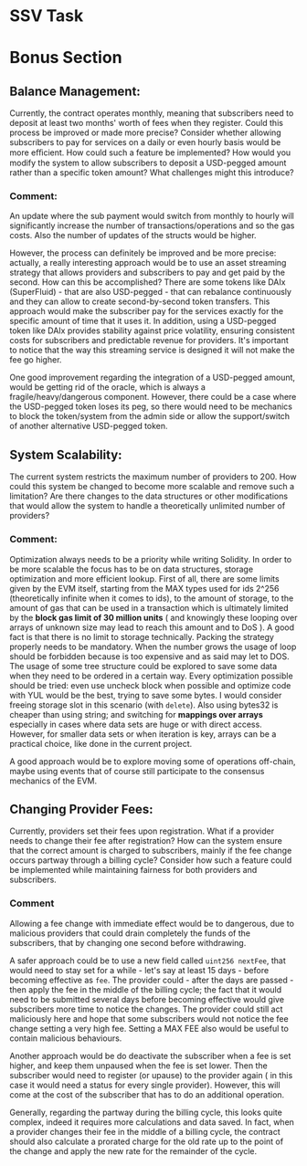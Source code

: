 # SSV Task

# Bonus Section 

## Balance Management:

Currently, the contract operates monthly, meaning that
subscribers need to deposit at least two months' worth of fees when they register.
Could this process be improved or made more precise? Consider whether allowing
subscribers to pay for services on a daily or even hourly basis would be more
eﬃcient. How could such a feature be implemented?
How would you modify the system to allow subscribers to deposit a USD-pegged
amount rather than a specific token amount? What challenges might this introduce?

### Comment:

An update where the sub payment would switch from monthly to hourly will significantly increase the number of transactions/operations and so the gas costs. Also the number of updates of the structs would be higher.

However, the process can definitely be improved and be more precise: actually, a really interesting approach would be to use an asset streaming strategy that allows providers and subscribers to pay and get paid by the second.
How can this be accomplished? There are some tokens like DAIx (SuperFluid) - that are also USD-pegged - that can rebalance continuously and they can allow to create second-by-second token transfers.
This approach would make the subscriber pay for the services exactly for the specific amount of time that it uses it.
In addition, using a USD-pegged token like DAIx provides stability against price volatility, ensuring consistent costs for subscribers and predictable revenue for providers.
It's important to notice that the way this streaming service is designed it will not make the fee go higher.

One good improvement regarding the integration of a USD-pegged amount, would be getting rid of the oracle, which is always a fragile/heavy/dangerous component.
However, there could be a case where the USD-pegged token loses its peg, so there would need to be mechanics to block the token/system from the admin side or allow the support/switch of another alternative USD-pegged token.

## System Scalability:

The current system restricts the maximum number of providers
to 200. How could this system be changed to become more scalable and remove
such a limitation? Are there changes to the data structures or other modifications
that would allow the system to handle a theoretically unlimited number of providers?

### Comment:

Optimization always needs to be a priority while writing Solidity.
In order to be more scalable the focus has to be on data structures, storage optimization and more efficient lookup.
First of all, there are some limits given by the EVM itself, starting from the MAX types used for ids 2^256 (theoretically infinite when it comes to ids), to the amount of storage, to the amount of gas that can be used in a transaction which is ultimately limited by the **block gas limit of 30 million units** ( and knowingly these looping over arrays of unknown size may lead to reach this amount and to DoS ). A good fact is that there is no limit to storage technically. Packing the strategy properly needs to be mandatory.
When the number grows the usage of loop should be forbidden because is too expensive and as said may let to DOS. The usage of some tree structure could be explored to save some data when they need to be ordered in a certain way. Every optimization possible should be tried: even use uncheck block when possible and optimize code with YUL would be the best, trying to save some bytes.
I would consider freeing storage slot in this scenario (with `delete`). Also using bytes32 is cheaper than using string; and switching for **mappings over arrays** especially in cases where data sets are huge or with direct access. However, for smaller data sets or when iteration is key, arrays can be a practical choice, like done in the current project.

A good approach would be to explore moving some of operations off-chain, maybe using events that of course still participate to the consensus mechanics of the EVM.

## Changing Provider Fees: 

Currently, providers set their fees upon registration. What if
a provider needs to change their fee after registration? How can the system ensure
that the correct amount is charged to subscribers, mainly if the fee change occurs
partway through a billing cycle? Consider how such a feature could be implemented
while maintaining fairness for both providers and subscribers.

### Comment

Allowing a fee change with immediate effect would be to dangerous, due to malicious providers that could drain completely the funds of the subscribers, that by changing one second before withdrawing. 

A safer approach could be to use a new field called `uint256 nextFee`, that would need to stay set for a while - let's say at least 15 days - before becoming effective as `fee`. 
The provider could - after the days are passed - then apply the fee in the middle of the billing cycle; the fact that it would need to be submitted several days before becoming effective would give subscribers more time to notice the changes.
The provider could still act maliciously here and hope that some subscribers would not notice the fee change setting a very high fee. Setting a MAX FEE also would be useful to contain malicious behaviours. 

Another approach would be do deactivate the subscriber when a fee is set higher, and keep them unpaused when the fee is set lower. Then the subscriber would need to register (or upause) to the provider again ( in this case it would need a status for every single provider). However, this will come at the cost of the subscriber that has to do an additional operation.

Generally, regarding the partway during the billing cycle, this looks quite complex, indeed it requires more calculations and data saved. In fact, when a provider changes their fee in the middle of a billing cycle, the contract should also calculate a prorated charge for the old rate up to the point of the change and apply the new rate for the remainder of the cycle.

